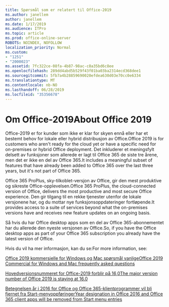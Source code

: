 ```yaml
---
title: Spørsmål som er relatert til Office-2019
ms.author: janellem
author: janellem
ms.date: 1/17/2019
ms.audience: ITPro
ms.topic: article
ms.prod: office-online-server
ROBOTS: NOINDEX, NOFOLLOW
localization_priority: Normal
ms.custom:
- "1251"
- "2000023"
ms.assetid: 7fc322ce-08fa-4b87-98ac-c8a35bd6c8ee
ms.openlocfilehash: 289dd4abd5b529f43f01ba03ba2314ecd368dee1
ms.sourcegitcommit: 5fb7a4b28859690020efdea630d03e70cc0e6334
ms.translationtype: MT
ms.contentlocale: nb-NO
ms.lasthandoff: 06/28/2019
ms.locfileid: "35356678"
---
```

# <a name="about-office-2019"></a><span data-ttu-id="794f4-102">Om Office-2019</span><span class="sxs-lookup"><span data-stu-id="794f4-102">About Office 2019</span></span>

<span data-ttu-id="794f4-103">Office-2019 er for kunder som ikke er klar for skyen ennå eller har et bestemt behov for lokale eller hybrid distribusjon av Office.</span><span class="sxs-lookup"><span data-stu-id="794f4-103">Office 2019 is for customers who aren't ready for the cloud yet or have a specific need for on-premises or hybrid Office deployment.</span></span> <span data-ttu-id="794f4-104">Det inkluderer et meningsfylt delsett av funksjoner som allerede er lagt til Office 365 de siste tre årene, men det er ikke en del av Office 365.</span><span class="sxs-lookup"><span data-stu-id="794f4-104">It includes a meaningful subset of features that have already been added to Office 365 over the last three years, but it's not part of Office 365.</span></span>
  
<span data-ttu-id="794f4-105">Office 365 ProPlus, sky-tilkoblet-versjon av Office, gir den mest produktive og sikreste Office-opplevelsen.</span><span class="sxs-lookup"><span data-stu-id="794f4-105">Office 365 ProPlus, the cloud-connected version of Office, delivers the most productive and most secure Office experience.</span></span> <span data-ttu-id="794f4-106">Den gir tilgang til en rekke tjenester utenfor de lokale versjonene har, og du mottar nye funksjonsoppdateringer fortløpende.</span><span class="sxs-lookup"><span data-stu-id="794f4-106">It provides access to a suite of services beyond what the on-premises versions have and receives new feature updates on an ongoing basis.</span></span>
  
<span data-ttu-id="794f4-107">Så hvis du har Office desktop apps som en del av Office 365-abonnementet har du allerede den nyeste versjonen av Office.</span><span class="sxs-lookup"><span data-stu-id="794f4-107">So, if you have the Office desktop apps as part of your Office 365 subscription you already have the latest version of Office.</span></span>
  
<span data-ttu-id="794f4-108">Hvis du vil ha mer informasjon, kan du se:</span><span class="sxs-lookup"><span data-stu-id="794f4-108">For more information, see:</span></span>
  
[<span data-ttu-id="794f4-109">Office 2019 kommersielle for Windows og Mac spørsmål vanlige</span><span class="sxs-lookup"><span data-stu-id="794f4-109">Office 2019 Commercial for Windows and Mac frequently asked questions</span></span>](https://support.microsoft.com/help/4133312)
  
[<span data-ttu-id="794f4-110">Hovedversjonsnummeret for Office-2019 forblir på 16,0</span><span class="sxs-lookup"><span data-stu-id="794f4-110">The major version number of Office 2019 is staying at 16.0</span></span>](https://docs.microsoft.com/deployoffice/office2019/overview)
  
[<span data-ttu-id="794f4-111">Betegnelsen år i 2016 for Office og Office 365-klientprogrammer vil bli fjernet fra Start-menyoppføringer</span><span class="sxs-lookup"><span data-stu-id="794f4-111">Year designation in Office 2016 and Office 365 client apps will be removed from Start menu entries</span></span>](https://support.office.com/article/8fe5e052-76d2-49de-af30-2e84ed3da907?wt.mc_id=Alchemy_ClientDIA)
  